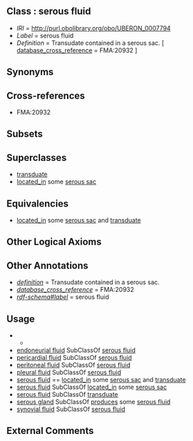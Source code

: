 
## Class : serous fluid

 * *IRI* = http://purl.obolibrary.org/obo/UBERON_0007794
 * *Label* = serous fluid
 * *Definition* = Transudate contained in a serous sac. [ [database_cross_reference](../../ef/oboInOwl#hasDbXref.md) = FMA:20932 ]

## Synonyms


## Cross-references

 * FMA:20932

## Subsets


## Superclasses

 * [transduate](../../UBERON/79/UBERON_0007779.md)
 * [located_in](../../RO/25/RO_0001025.md) some [serous sac](../../UBERON/06/UBERON_0005906.md)

## Equivalencies

 * [located_in](../../RO/25/RO_0001025.md) some [serous sac](../../UBERON/06/UBERON_0005906.md) and [transduate](../../UBERON/79/UBERON_0007779.md)

## Other Logical Axioms


## Other Annotations

 * *[definition](../../IAO/15/IAO_0000115.md)* = Transudate contained in a serous sac.
 * *[database_cross_reference](../../ef/oboInOwl#hasDbXref.md)* = FMA:20932
 * *[rdf-schema#label](../../el/rdf-schema#label.md)* = serous fluid

## Usage

 * -
 * [endoneurial fluid](../../UBERON/93/UBERON_0011893.md) SubClassOf [serous fluid](../../UBERON/94/UBERON_0007794.md)
 * [pericardial fluid](../../UBERON/09/UBERON_0002409.md) SubClassOf [serous fluid](../../UBERON/94/UBERON_0007794.md)
 * [peritoneal fluid](../../UBERON/68/UBERON_0001268.md) SubClassOf [serous fluid](../../UBERON/94/UBERON_0007794.md)
 * [pleural fluid](../../UBERON/87/UBERON_0001087.md) SubClassOf [serous fluid](../../UBERON/94/UBERON_0007794.md)
 * [serous fluid](../../UBERON/94/UBERON_0007794.md) == [located_in](../../RO/25/RO_0001025.md) some [serous sac](../../UBERON/06/UBERON_0005906.md) and [transduate](../../UBERON/79/UBERON_0007779.md)
 * [serous fluid](../../UBERON/94/UBERON_0007794.md) SubClassOf [located_in](../../RO/25/RO_0001025.md) some [serous sac](../../UBERON/06/UBERON_0005906.md)
 * [serous fluid](../../UBERON/94/UBERON_0007794.md) SubClassOf [transduate](../../UBERON/79/UBERON_0007779.md)
 * [serous gland](../../UBERON/09/UBERON_0000409.md) SubClassOf [produces](../../RO/00/RO_0003000.md) some [serous fluid](../../UBERON/94/UBERON_0007794.md)
 * [synovial fluid](../../UBERON/90/UBERON_0001090.md) SubClassOf [serous fluid](../../UBERON/94/UBERON_0007794.md)

## External Comments

